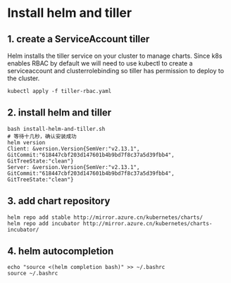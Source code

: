 # Install helm and tiller
## 1. create a ServiceAccount tiller
Helm installs the tiller service on your cluster to manage charts. Since k8s enables RBAC by default we will need to use kubectl to create a serviceaccount and clusterrolebinding so tiller has permission to deploy to the cluster.
```
kubectl apply -f tiller-rbac.yaml
```
## 2. install helm and tiller
```
bash install-helm-and-tiller.sh
# 等待十几秒，确认安装成功
helm version
Client: &version.Version{SemVer:"v2.13.1", GitCommit:"618447cbf203d147601b4b9bd7f8c37a5d39fbb4", GitTreeState:"clean"}
Server: &version.Version{SemVer:"v2.13.1", GitCommit:"618447cbf203d147601b4b9bd7f8c37a5d39fbb4", GitTreeState:"clean"}
```
## 3. add chart repository
```
helm repo add stable http://mirror.azure.cn/kubernetes/charts/
helm repo add incubator http://mirror.azure.cn/kubernetes/charts-incubator/
```
## 4. helm autocompletion
```
echo "source <(helm completion bash)" >> ~/.bashrc
source ~/.bashrc
```
